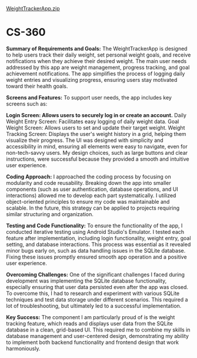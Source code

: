 [WeightTrackerApp.zip](https://github.com/user-attachments/files/17523275/WeightTrackerApp.zip)
# CS-360

**Summary of Requirements and Goals:**
The WeightTrackerApp is designed to help users track their daily weight, set personal weight goals, and receive notifications when they achieve their desired weight. The main user needs addressed by this app are weight management, progress tracking, and goal achievement notifications. The app simplifies the process of logging daily weight entries and visualizing progress, ensuring users stay motivated toward their health goals.

**Screens and Features:**
To support user needs, the app includes key screens such as:

**Login Screen: Allows users to securely log in or create an account.**
Daily Weight Entry Screen: Facilitates easy logging of daily weight data.
Goal Weight Screen: Allows users to set and update their target weight.
Weight Tracking Screen: Displays the user's weight history in a grid, helping them visualize their progress.
The UI was designed with simplicity and accessibility in mind, ensuring all elements were easy to navigate, even for non-tech-savvy users. My design choices, such as large buttons and clear instructions, were successful because they provided a smooth and intuitive user experience.

**Coding Approach:**
I approached the coding process by focusing on modularity and code reusability. Breaking down the app into smaller components (such as user authentication, database operations, and UI interactions) allowed me to develop each part systematically. I utilized object-oriented principles to ensure my code was maintainable and scalable. In the future, this strategy can be applied to projects requiring similar structuring and organization.

**Testing and Code Functionality:**
To ensure the functionality of the app, I conducted iterative testing using Android Studio's Emulator. I tested each feature after implementation, including login functionality, weight entry, goal setting, and database interactions. This process was essential as it revealed minor bugs early on, such as data handling issues in the SQLite database. Fixing these issues promptly ensured smooth app operation and a positive user experience.

**Overcoming Challenges:**
One of the significant challenges I faced during development was implementing the SQLite database functionality, especially ensuring that user data persisted even after the app was closed. To overcome this, I had to research and experiment with various SQLite techniques and test data storage under different scenarios. This required a lot of troubleshooting, but ultimately led to a successful implementation.

**Key Success:**
The component I am particularly proud of is the weight tracking feature, which reads and displays user data from the SQLite database in a clean, grid-based UI. This required me to combine my skills in database management and user-centered design, demonstrating my ability to implement both backend functionality and frontend design that work harmoniously.
